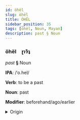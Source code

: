 ```yaml
---
id: öhël
slug: öhël
title: ÖHËL
sidebar_position: 35
tags: [öhël, Noun, Mayan]
description: past § Noun
---
```


### öhël&emsp;<span kind="abugida">ɽıɂ͊ʇ</span>

*past* **§** Noun

**IPA**: /ˈo.hel/

**Verb**: to be a past

**Noun**: past

**Modifier**: beforehand/ago/earlier

<details>
    <summary>Origin</summary>
    K'iche' ojer /oχeɾ/<br/>
    <em>Mayan Language Family</em>
</details>